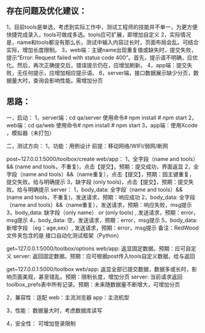 ## 存在问题及优化建议：
1，目前tools是单选，考虑到实际工作中，测试工程师的技能并不单一，为更方便快捷完成录入，tools可做成多选。tools应可扩展，即增加自定义
2，实际情况是，name和tools都没有那么长，测试中输入内容过长时，页面布局会乱。可结合实际，增加长度限制。
3，web端：主键name出现重复值或缺失时，提交失败，提示“Error: Request failed with status code 400”。首先，提示语不明确，应优化。然后，再次正确提交后，错误提示仍在，应增加刷新。
4，app端：提交失败，无任何提示，应增加相应提示语。
6，server端，接口数据展示缺少分页，数据量大时，查询会影响性能。需增加分页

## 思路：
一，启动：
1，server端：cd  qa/server       使用命令# npm install             # npm start
2，web端：cd qa/web              使用命令# npm install             # npm start
3，app端：使用Xcode ，模拟器（未打包）

二，测试方向：
1，功能：用例设计
前提：移动网络/WIFI/弱网/断网

post~127.0.0.1:5000/toolbox/create
web/app：
1，全字段（name and tools）&& (name and tools，不重复)，点击【提交】，预期：提交成功，界面返显
2，全字段（name and tools）&&（name重复），点击【提交】，预期：因主键重复，提交失败。给与明确提示
3，缺字段 (only tools)，点击【提交】，预期：提交失败。给与明确提示
server：
1，body_data: 全字段（name and tools）&& (name and tools，不重复)，发送请求，预期：响应成功
2，body_data: 全字段（name and tools）&&（name重复），发送请求，预期：响应失败，msg提示
3，body_data: 缺字段（only name） or  (only tools) , 发送请求，预期：error，msg提示
4，body_data: 空，发送请求，预期：error，msg提示
5，body_data: 新增字段 （eg：age,sex）,  发送请求，预期：error，msg提示
备注：RedWood文件夹包含的是 接口自动化测试框架（Python）

get~127.0.0.1:5000/toolbox/options
web/app:
返显固定数据。预期：应可自定义
server:
返回固定数据。预期：应可根据post传入tools自定义数据，给与返回

get~127.0.0.1:5000/toolbox
web/app:
返显全部已提交数据，数据多或长时，影响页面美观，甚至错乱。预期：限制长度，增加分页
server:
当前请求返回 toolbox_prefs表中所有记录。预期：未来随数据量不断增大，可增加分页

2，兼容性：适配
web：主流浏览器
app：主流机型

3，性能：
数据量大时，考虑数据库读写

4，安全性：
可增加登录限制


















